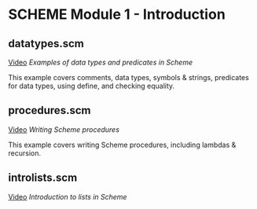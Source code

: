 # SCHEME Module 1 - Introduction

## datatypes.scm

[Video](https://youtu.be/_pTgW8ihjV0) *Examples of data types and predicates in Scheme*

This example covers comments, data types, symbols & strings, predicates for data types, using define, and checking equality.

## procedures.scm

[Video](https://youtu.be/lx5Oq7ibnKY) *Writing Scheme procedures*

This example covers writing Scheme procedures, including lambdas & recursion.

## introlists.scm

[Video](https://youtu.be/b62aQ22O2vQ) *Introduction to lists in Scheme*

